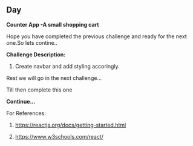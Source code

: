 ## Day 

**Counter App -A small shopping cart**

Hope you have completed the previous challenge and ready for the next one.So lets contine..

**Challenge Description:**

1. Create navbar and add styling accoringly.

Rest we will go in the next challenge...

Till then complete this one

**Continue...**

For References:

1. https://reactjs.org/docs/getting-started.html

2. https://www.w3schools.com/react/
